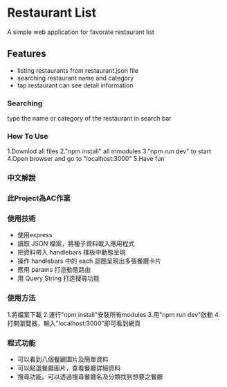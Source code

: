 # Restaurant List
A simple web application for favorate restaurant list

## Features
- listing restaurants from restaurant.json file
- searching restaurant name and category 
- tap restaurant can see detail information

### Searching
type the name or category of the restaurant in search bar

### How To Use
1.Downlod all files
2."npm install" all mmodules 
3."npm run dev" to start 
4.Open browser and go to "localhost:3000"
5.Have fun

### 中文解說 
### 此Project為AC作業
### 使用技術
- 使用express
- 讀取 JSON 檔案，將種子資料載入應用程式
- 把資料帶入 handlebars 樣板中動態呈現
- 操作 handlebars 中的 each 迴圈呈現出多張餐廳卡片
- 應用 params 打造動態路由
- 用 Query String 打造搜尋功能

### 使用方法
1.將檔案下載
2.運行"npm install"安裝所有modules
3.用"npm run dev"啟動
4.打開瀏覽器，輸入"localhost:3000"即可看到網頁

### 程式功能
- 可以看到八個餐廳圖片及簡單資料
- 可以點選餐廳圖片，查看餐廳詳細資料
- 搜尋功能。可以透過搜尋餐廳名及分類找到想要之餐廳
